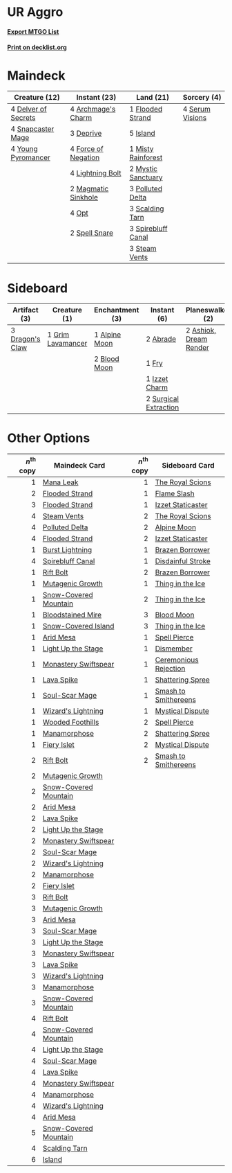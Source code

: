 # UR Aggro

#### [Export MTGO List](../collection/UR%20Aggro/UR%20Aggro.txt)
#### [Print on decklist.org](http://decklist.org/?deckmain=4%09Archmage's%20Charm%0A4%09Delver%20of%20Secrets%0A3%09Deprive%0A1%09Flooded%20Strand%0A4%09Force%20of%20Negation%0A5%09Island%0A4%09Lightning%20Bolt%0A2%09Magmatic%20Sinkhole%0A1%09Misty%20Rainforest%0A2%09Mystic%20Sanctuary%0A4%09Opt%0A3%09Polluted%20Delta%0A3%09Scalding%20Tarn%0A4%09Serum%20Visions%0A4%09Snapcaster%20Mage%0A2%09Spell%20Snare%0A3%09Spirebluff%20Canal%0A3%09Steam%20Vents%0A4%09Young%20Pyromancer&deckside=2%09Abrade%0A1%09Alpine%20Moon%0A2%09Ashiok,%20Dream%20Render%0A2%09Blood%20Moon%0A3%09Dragon's%20Claw%0A1%09Fry%0A1%09Grim%20Lavamancer%0A1%09Izzet%20Charm%0A2%09Surgical%20Extraction)
# Maindeck

|                                        Creature (12)                                         |                                         Instant (23)                                         |                                          Land (21)                                          |                                       Sorcery (4)                                       |
|----------------------------------------------------------------------------------------------|----------------------------------------------------------------------------------------------|---------------------------------------------------------------------------------------------|-----------------------------------------------------------------------------------------|
|4 [Delver of Secrets](http://gatherer.wizards.com/Pages/Card/Details.aspx?multiverseid=226749)|4 [Archmage's Charm](http://gatherer.wizards.com/Pages/Card/Details.aspx?multiverseid=463989) |1 [Flooded Strand](http://gatherer.wizards.com/Pages/Card/Details.aspx?multiverseid=405098)  |4 [Serum Visions](http://gatherer.wizards.com/Pages/Card/Details.aspx?multiverseid=50145)|
|4 [Snapcaster Mage](http://gatherer.wizards.com/Pages/Card/Details.aspx?multiverseid=227676)  |3 [Deprive](http://gatherer.wizards.com/Pages/Card/Details.aspx?multiverseid=193519)          |5 [Island](http://gatherer.wizards.com/Pages/Card/Details.aspx?multiverseid=439857)          |                                                                                         |
|4 [Young Pyromancer](http://gatherer.wizards.com/Pages/Card/Details.aspx?multiverseid=426592) |4 [Force of Negation](http://gatherer.wizards.com/Pages/Card/Details.aspx?multiverseid=464001)|1 [Misty Rainforest](http://gatherer.wizards.com/Pages/Card/Details.aspx?multiverseid=405102)|                                                                                         |
|                                                                                              |4 [Lightning Bolt](http://gatherer.wizards.com/Pages/Card/Details.aspx?multiverseid=806)      |2 [Mystic Sanctuary](http://gatherer.wizards.com/Pages/Card/Details.aspx?multiverseid=473209)|                                                                                         |
|                                                                                              |2 [Magmatic Sinkhole](http://gatherer.wizards.com/Pages/Card/Details.aspx?multiverseid=464084)|3 [Polluted Delta](http://gatherer.wizards.com/Pages/Card/Details.aspx?multiverseid=405104)  |                                                                                         |
|                                                                                              |4 [Opt](http://gatherer.wizards.com/Pages/Card/Details.aspx?multiverseid=442948)              |3 [Scalding Tarn](http://gatherer.wizards.com/Pages/Card/Details.aspx?multiverseid=405107)   |                                                                                         |
|                                                                                              |2 [Spell Snare](http://gatherer.wizards.com/Pages/Card/Details.aspx?multiverseid=446100)      |3 [Spirebluff Canal](http://gatherer.wizards.com/Pages/Card/Details.aspx?multiverseid=417822)|                                                                                         |
|                                                                                              |                                                                                              |3 [Steam Vents](http://gatherer.wizards.com/Pages/Card/Details.aspx?multiverseid=405109)     |                                                                                         |


# Sideboard

|                                       Artifact (3)                                       |                                        Creature (1)                                        |                                    Enchantment (3)                                     |                                          Instant (6)                                           |                                        Planeswalker (2)                                         |
|------------------------------------------------------------------------------------------|--------------------------------------------------------------------------------------------|----------------------------------------------------------------------------------------|------------------------------------------------------------------------------------------------|-------------------------------------------------------------------------------------------------|
|3 [Dragon's Claw](http://gatherer.wizards.com/Pages/Card/Details.aspx?multiverseid=129527)|1 [Grim Lavamancer](http://gatherer.wizards.com/Pages/Card/Details.aspx?multiverseid=430589)|1 [Alpine Moon](http://gatherer.wizards.com/Pages/Card/Details.aspx?multiverseid=447264)|2 [Abrade](http://gatherer.wizards.com/Pages/Card/Details.aspx?multiverseid=430772)             |2 [Ashiok, Dream Render](http://gatherer.wizards.com/Pages/Card/Details.aspx?multiverseid=461155)|
|                                                                                          |                                                                                            |2 [Blood Moon](http://gatherer.wizards.com/Pages/Card/Details.aspx?multiverseid=45386)  |1 [Fry](http://gatherer.wizards.com/Pages/Card/Details.aspx?multiverseid=466894)                |                                                                                                 |
|                                                                                          |                                                                                            |                                                                                        |1 [Izzet Charm](http://gatherer.wizards.com/Pages/Card/Details.aspx?multiverseid=338413)        |                                                                                                 |
|                                                                                          |                                                                                            |                                                                                        |2 [Surgical Extraction](http://gatherer.wizards.com/Pages/Card/Details.aspx?multiverseid=397706)|                                                                                                 |


# Other Options

|*n*<sup>th</sup> copy|                                         Maindeck Card                                          |*n*<sup>th</sup> copy|                                         Sideboard Card                                         |
|--------------------:|------------------------------------------------------------------------------------------------|--------------------:|------------------------------------------------------------------------------------------------|
|                    1|[Mana Leak](http://gatherer.wizards.com/Pages/Card/Details.aspx?multiverseid=45242)             |                    1|[The Royal Scions](http://gatherer.wizards.com/Pages/Card/Details.aspx?multiverseid=473161)     |
|                    2|[Flooded Strand](http://gatherer.wizards.com/Pages/Card/Details.aspx?multiverseid=405098)       |                    1|[Flame Slash](http://gatherer.wizards.com/Pages/Card/Details.aspx?multiverseid=416914)          |
|                    3|[Flooded Strand](http://gatherer.wizards.com/Pages/Card/Details.aspx?multiverseid=405098)       |                    1|[Izzet Staticaster](http://gatherer.wizards.com/Pages/Card/Details.aspx?multiverseid=253638)    |
|                    4|[Steam Vents](http://gatherer.wizards.com/Pages/Card/Details.aspx?multiverseid=405109)          |                    2|[The Royal Scions](http://gatherer.wizards.com/Pages/Card/Details.aspx?multiverseid=473161)     |
|                    4|[Polluted Delta](http://gatherer.wizards.com/Pages/Card/Details.aspx?multiverseid=405104)       |                    2|[Alpine Moon](http://gatherer.wizards.com/Pages/Card/Details.aspx?multiverseid=447264)          |
|                    4|[Flooded Strand](http://gatherer.wizards.com/Pages/Card/Details.aspx?multiverseid=405098)       |                    2|[Izzet Staticaster](http://gatherer.wizards.com/Pages/Card/Details.aspx?multiverseid=253638)    |
|                    1|[Burst Lightning](http://gatherer.wizards.com/Pages/Card/Details.aspx?multiverseid=397662)      |                    1|[Brazen Borrower](http://gatherer.wizards.com/Pages/Card/Details.aspx?multiverseid=473001)      |
|                    4|[Spirebluff Canal](http://gatherer.wizards.com/Pages/Card/Details.aspx?multiverseid=417822)     |                    1|[Disdainful Stroke](http://gatherer.wizards.com/Pages/Card/Details.aspx?multiverseid=420705)    |
|                    1|[Rift Bolt](http://gatherer.wizards.com/Pages/Card/Details.aspx?multiverseid=426589)            |                    2|[Brazen Borrower](http://gatherer.wizards.com/Pages/Card/Details.aspx?multiverseid=473001)      |
|                    1|[Mutagenic Growth](http://gatherer.wizards.com/Pages/Card/Details.aspx?multiverseid=397717)     |                    1|[Thing in the Ice](http://gatherer.wizards.com/Pages/Card/Details.aspx?multiverseid=409836)     |
|                    1|[Snow-Covered Mountain](http://gatherer.wizards.com/Pages/Card/Details.aspx?multiverseid=121233)|                    2|[Thing in the Ice](http://gatherer.wizards.com/Pages/Card/Details.aspx?multiverseid=409836)     |
|                    1|[Bloodstained Mire](http://gatherer.wizards.com/Pages/Card/Details.aspx?multiverseid=405094)    |                    3|[Blood Moon](http://gatherer.wizards.com/Pages/Card/Details.aspx?multiverseid=45386)            |
|                    1|[Snow-Covered Island](http://gatherer.wizards.com/Pages/Card/Details.aspx?multiverseid=121130)  |                    3|[Thing in the Ice](http://gatherer.wizards.com/Pages/Card/Details.aspx?multiverseid=409836)     |
|                    1|[Arid Mesa](http://gatherer.wizards.com/Pages/Card/Details.aspx?multiverseid=405092)            |                    1|[Spell Pierce](http://gatherer.wizards.com/Pages/Card/Details.aspx?multiverseid=425876)         |
|                    1|[Light Up the Stage](http://gatherer.wizards.com/Pages/Card/Details.aspx?multiverseid=457251)   |                    1|[Dismember](http://gatherer.wizards.com/Pages/Card/Details.aspx?multiverseid=382182)            |
|                    1|[Monastery Swiftspear](http://gatherer.wizards.com/Pages/Card/Details.aspx?multiverseid=438706) |                    1|[Ceremonious Rejection](http://gatherer.wizards.com/Pages/Card/Details.aspx?multiverseid=417613)|
|                    1|[Lava Spike](http://gatherer.wizards.com/Pages/Card/Details.aspx?multiverseid=79084)            |                    1|[Shattering Spree](http://gatherer.wizards.com/Pages/Card/Details.aspx?multiverseid=456224)     |
|                    1|[Soul-Scar Mage](http://gatherer.wizards.com/Pages/Card/Details.aspx?multiverseid=426850)       |                    1|[Smash to Smithereens](http://gatherer.wizards.com/Pages/Card/Details.aspx?multiverseid=397795) |
|                    1|[Wizard's Lightning](http://gatherer.wizards.com/Pages/Card/Details.aspx?multiverseid=443040)   |                    1|[Mystical Dispute](http://gatherer.wizards.com/Pages/Card/Details.aspx?multiverseid=473020)     |
|                    1|[Wooded Foothills](http://gatherer.wizards.com/Pages/Card/Details.aspx?multiverseid=405116)     |                    2|[Spell Pierce](http://gatherer.wizards.com/Pages/Card/Details.aspx?multiverseid=425876)         |
|                    1|[Manamorphose](http://gatherer.wizards.com/Pages/Card/Details.aspx?multiverseid=370568)         |                    2|[Shattering Spree](http://gatherer.wizards.com/Pages/Card/Details.aspx?multiverseid=456224)     |
|                    1|[Fiery Islet](http://gatherer.wizards.com/Pages/Card/Details.aspx?multiverseid=464187)          |                    2|[Mystical Dispute](http://gatherer.wizards.com/Pages/Card/Details.aspx?multiverseid=473020)     |
|                    2|[Rift Bolt](http://gatherer.wizards.com/Pages/Card/Details.aspx?multiverseid=426589)            |                    2|[Smash to Smithereens](http://gatherer.wizards.com/Pages/Card/Details.aspx?multiverseid=397795) |
|                    2|[Mutagenic Growth](http://gatherer.wizards.com/Pages/Card/Details.aspx?multiverseid=397717)     |                     |                                                                                                |
|                    2|[Snow-Covered Mountain](http://gatherer.wizards.com/Pages/Card/Details.aspx?multiverseid=121233)|                     |                                                                                                |
|                    2|[Arid Mesa](http://gatherer.wizards.com/Pages/Card/Details.aspx?multiverseid=405092)            |                     |                                                                                                |
|                    2|[Lava Spike](http://gatherer.wizards.com/Pages/Card/Details.aspx?multiverseid=79084)            |                     |                                                                                                |
|                    2|[Light Up the Stage](http://gatherer.wizards.com/Pages/Card/Details.aspx?multiverseid=457251)   |                     |                                                                                                |
|                    2|[Monastery Swiftspear](http://gatherer.wizards.com/Pages/Card/Details.aspx?multiverseid=438706) |                     |                                                                                                |
|                    2|[Soul-Scar Mage](http://gatherer.wizards.com/Pages/Card/Details.aspx?multiverseid=426850)       |                     |                                                                                                |
|                    2|[Wizard's Lightning](http://gatherer.wizards.com/Pages/Card/Details.aspx?multiverseid=443040)   |                     |                                                                                                |
|                    2|[Manamorphose](http://gatherer.wizards.com/Pages/Card/Details.aspx?multiverseid=370568)         |                     |                                                                                                |
|                    2|[Fiery Islet](http://gatherer.wizards.com/Pages/Card/Details.aspx?multiverseid=464187)          |                     |                                                                                                |
|                    3|[Rift Bolt](http://gatherer.wizards.com/Pages/Card/Details.aspx?multiverseid=426589)            |                     |                                                                                                |
|                    3|[Mutagenic Growth](http://gatherer.wizards.com/Pages/Card/Details.aspx?multiverseid=397717)     |                     |                                                                                                |
|                    3|[Arid Mesa](http://gatherer.wizards.com/Pages/Card/Details.aspx?multiverseid=405092)            |                     |                                                                                                |
|                    3|[Soul-Scar Mage](http://gatherer.wizards.com/Pages/Card/Details.aspx?multiverseid=426850)       |                     |                                                                                                |
|                    3|[Light Up the Stage](http://gatherer.wizards.com/Pages/Card/Details.aspx?multiverseid=457251)   |                     |                                                                                                |
|                    3|[Monastery Swiftspear](http://gatherer.wizards.com/Pages/Card/Details.aspx?multiverseid=438706) |                     |                                                                                                |
|                    3|[Lava Spike](http://gatherer.wizards.com/Pages/Card/Details.aspx?multiverseid=79084)            |                     |                                                                                                |
|                    3|[Wizard's Lightning](http://gatherer.wizards.com/Pages/Card/Details.aspx?multiverseid=443040)   |                     |                                                                                                |
|                    3|[Manamorphose](http://gatherer.wizards.com/Pages/Card/Details.aspx?multiverseid=370568)         |                     |                                                                                                |
|                    3|[Snow-Covered Mountain](http://gatherer.wizards.com/Pages/Card/Details.aspx?multiverseid=121233)|                     |                                                                                                |
|                    4|[Rift Bolt](http://gatherer.wizards.com/Pages/Card/Details.aspx?multiverseid=426589)            |                     |                                                                                                |
|                    4|[Snow-Covered Mountain](http://gatherer.wizards.com/Pages/Card/Details.aspx?multiverseid=121233)|                     |                                                                                                |
|                    4|[Light Up the Stage](http://gatherer.wizards.com/Pages/Card/Details.aspx?multiverseid=457251)   |                     |                                                                                                |
|                    4|[Soul-Scar Mage](http://gatherer.wizards.com/Pages/Card/Details.aspx?multiverseid=426850)       |                     |                                                                                                |
|                    4|[Lava Spike](http://gatherer.wizards.com/Pages/Card/Details.aspx?multiverseid=79084)            |                     |                                                                                                |
|                    4|[Monastery Swiftspear](http://gatherer.wizards.com/Pages/Card/Details.aspx?multiverseid=438706) |                     |                                                                                                |
|                    4|[Manamorphose](http://gatherer.wizards.com/Pages/Card/Details.aspx?multiverseid=370568)         |                     |                                                                                                |
|                    4|[Wizard's Lightning](http://gatherer.wizards.com/Pages/Card/Details.aspx?multiverseid=443040)   |                     |                                                                                                |
|                    4|[Arid Mesa](http://gatherer.wizards.com/Pages/Card/Details.aspx?multiverseid=405092)            |                     |                                                                                                |
|                    5|[Snow-Covered Mountain](http://gatherer.wizards.com/Pages/Card/Details.aspx?multiverseid=121233)|                     |                                                                                                |
|                    4|[Scalding Tarn](http://gatherer.wizards.com/Pages/Card/Details.aspx?multiverseid=405107)        |                     |                                                                                                |
|                    6|[Island](http://gatherer.wizards.com/Pages/Card/Details.aspx?multiverseid=439857)               |                     |                                                                                                |

